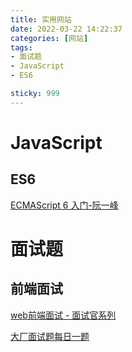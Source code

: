 ```yaml
---
title: 实用网站
date: 2022-03-22 14:22:37
categories: [网站] 
tags: 
- 面试题
- JavaScript
- ES6

sticky: 999
---
```


# JavaScript

## ES6

[ECMAScript 6 入门-阮一峰](https://es6.ruanyifeng.com/)

# 面试题

## 前端面试

[web前端面试 - 面试官系列](https://vue3js.cn/interview/)

[大厂面试题每日一题](https://q.shanyue.tech/)



